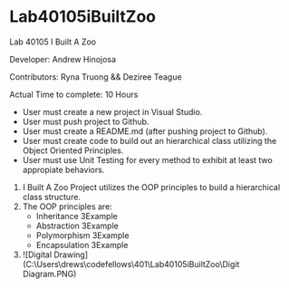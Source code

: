 # Lab40105iBuiltZoo

Lab 40105 I Built A Zoo

Developer: Andrew Hinojosa

Contributors: Ryna Truong && Deziree Teague


Actual Time to complete: 10 Hours

* User must create a new project in Visual Studio. 
* User must push project to Github.
* User must create a README.md (after pushing project to Github).
* User must create code to build out an hierarchical class utilizing the Object Oriented Principles.
* User must use Unit Testing for every method to exhibit at least two appropiate behaviors.

1. I Built A Zoo Project utilizes the OOP principles to build a hierarchical class structure.
2. The OOP principles are:
	- Inheritance
		3Example
	- Abstraction
		3Example
	- Polymorphism
		3Example
	- Encapsulation
		3Example
3. ![Digital Drawing](C:\Users\drews\codefellows\401\Lab40105iBuiltZoo\Digit Diagram.PNG)
